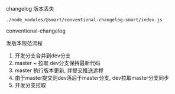 changelog 版本丢失



`./node_modules/@smart/conventional-changelog-smart/index.js`



conventional-changelog



发版本规范流程

1. 开发分支合并到dev分支
2. master ~ 拉取 dev分支保持最新代码
3. master 执行版本更新, 并提交推送远程
4. 由于master提交则dev落后于master分支, dev拉取master分支同步
5. 开发分支拉取
